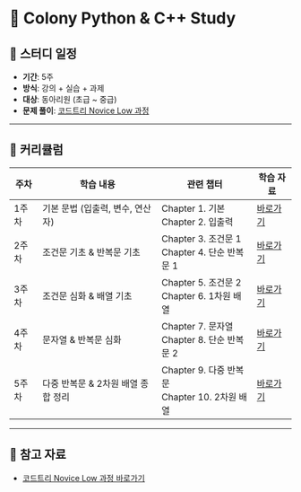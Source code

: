 # 🐍 Colony Python & C++ Study

## 📅 스터디 일정
- **기간**: 5주
- **방식**: 강의 + 실습 + 과제
- **대상**: 동아리원 (초급 ~ 중급)
- **문제 풀이**: [코드트리 Novice Low 과정](https://www.codetree.ai/)

---

## 📖 커리큘럼

| 주차   | 학습 내용                           | 관련 챕터                           | 학습 자료 |
|--------|------------------------------------|-------------------------------------|------------|
| 1주차 | 기본 문법 (입출력, 변수, 연산자)       | Chapter 1. 기본<br>Chapter 2. 입출력 | [바로가기](#) |
| 2주차 | 조건문 기초 & 반복문 기초             | Chapter 3. 조건문 1<br>Chapter 4. 단순 반복문 1 | [바로가기](#) |
| 3주차 | 조건문 심화 & 배열 기초               | Chapter 5. 조건문 2<br>Chapter 6. 1차원 배열 | [바로가기](#) |
| 4주차 | 문자열 & 반복문 심화                  | Chapter 7. 문자열<br>Chapter 8. 단순 반복문 2 | [바로가기](#) |
| 5주차 | 다중 반복문 & 2차원 배열 종합 정리    | Chapter 9. 다중 반복문<br>Chapter 10. 2차원 배열 | [바로가기](#) |

---

## 🔗 참고 자료
- [코드트리 Novice Low 과정 바로가기](https://www.codetree.ai/)
